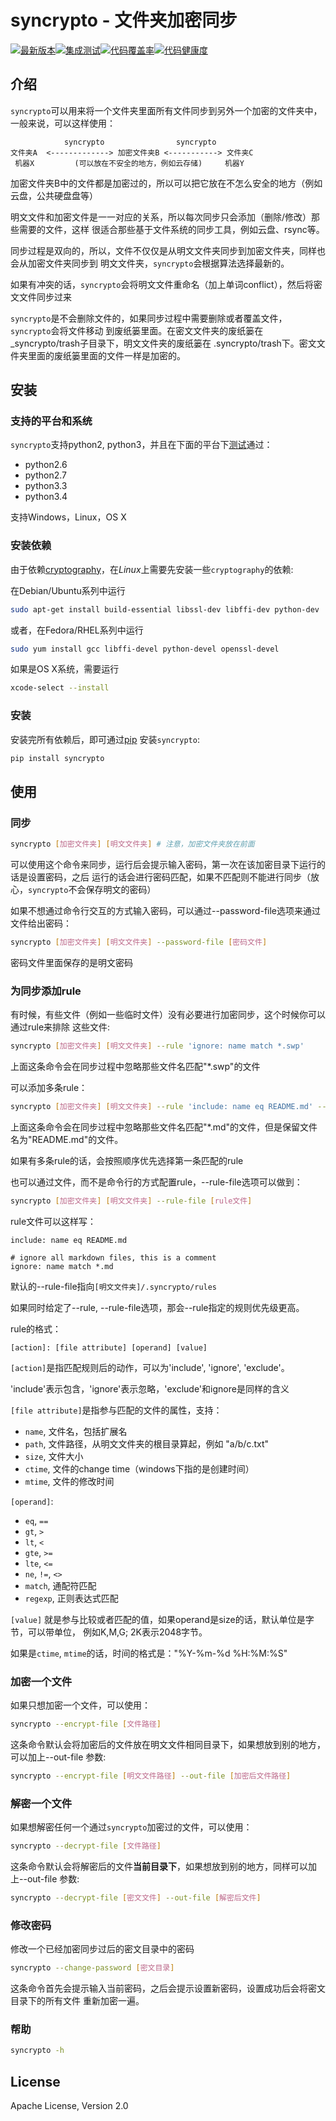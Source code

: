 syncrypto - 文件夹加密同步
========================

[![最新版本](https://img.shields.io/pypi/v/syncrypto.svg)](https://pypi.python.org/pypi/syncrypto/)[![集成测试](https://travis-ci.org/liangqing/syncrypto.svg?branch=master)](https://travis-ci.org/liangqing/syncrypto)[![代码覆盖率](https://codecov.io/github/liangqing/syncrypto/coverage.svg?branch=master)](https://codecov.io/github/liangqing/syncrypto?branch=master)[![代码健康度](https://landscape.io/github/liangqing/syncrypto/master/landscape.svg?style=flat)](https://landscape.io/github/liangqing/syncrypto/master)


## 介绍

`syncrypto`可以用来将一个文件夹里面所有文件同步到另外一个加密的文件夹中，
一般来说，可以这样使用：

```
            syncrypto                syncrypto
文件夹A  <-------------> 加密文件夹B <-----------> 文件夹C
 机器X         (可以放在不安全的地方，例如云存储)     机器Y

```

加密文件夹B中的文件都是加密过的，所以可以把它放在不怎么安全的地方（例如云盘，公共硬盘盘等）

明文文件和加密文件是一一对应的关系，所以每次同步只会添加（删除/修改）那些需要的文件，这样
很适合那些基于文件系统的同步工具，例如云盘、rsync等。

同步过程是双向的，所以，文件不仅仅是从明文文件夹同步到加密文件夹，同样也会从加密文件夹同步到
明文文件夹，`syncrypto`会根据算法选择最新的。

如果有冲突的话，`syncrypto`会将明文文件重命名（加上单词conflict），然后将密文文件同步过来

`syncrypto`是不会删除文件的，如果同步过程中需要删除或者覆盖文件，`syncrypto`会将文件移动
到废纸篓里面。在密文文件夹的废纸篓在_syncrypto/trash子目录下，明文文件夹的废纸篓在
.syncrypto/trash下。密文文件夹里面的废纸篓里面的文件一样是加密的。

## 安装

### 支持的平台和系统

`syncrypto`支持python2, python3，并且在下面的平台下[测试](https://travis-ci.org/liangqing/syncrypto)通过：

* python2.6
* python2.7
* python3.3
* python3.4

支持Windows，Linux，OS X

### 安装依赖

由于依赖[cryptography](https://github.com/pyca/cryptography)，在*Linux*上需要先安装一些`cryptography`的依赖: 

在Debian/Ubuntu系列中运行
```bash
sudo apt-get install build-essential libssl-dev libffi-dev python-dev
```
或者，在Fedora/RHEL系列中运行
```bash
sudo yum install gcc libffi-devel python-devel openssl-devel
```

如果是OS X系统，需要运行
```bash
xcode-select --install
```

### 安装

安装完所有依赖后，即可通过[pip](https://pip.pypa.io/en/latest/installing.html)
安装``syncrypto``:

```bash
pip install syncrypto
```


## 使用

### 同步

```bash
syncrypto [加密文件夹] [明文文件夹] # 注意，加密文件夹放在前面
```
可以使用这个命令来同步，运行后会提示输入密码，第一次在该加密目录下运行的话是设置密码，之后
运行的话会进行密码匹配，如果不匹配则不能进行同步（放心，`syncrypto`不会保存明文的密码）

如果不想通过命令行交互的方式输入密码，可以通过--password-file选项来通过文件给出密码：

```bash
syncrypto [加密文件夹] [明文文件夹] --password-file [密码文件]
```
密码文件里面保存的是明文密码

### 为同步添加rule

有时候，有些文件（例如一些临时文件）没有必要进行加密同步，这个时候你可以通过rule来排除
这些文件:

```bash
syncrypto [加密文件夹] [明文文件夹] --rule 'ignore: name match *.swp'
```
上面这条命令会在同步过程中忽略那些文件名匹配"*.swp"的文件

可以添加多条rule：

```bash
syncrypto [加密文件夹] [明文文件夹] --rule 'include: name eq README.md' --rule 'ignore: name match *.md'
```

上面这条命令会在同步过程中忽略那些文件名匹配"*.md"的文件，但是保留文件名为"README.md"的文件。

如果有多条rule的话，会按照顺序优先选择第一条匹配的rule

也可以通过文件，而不是命令行的方式配置rule，--rule-file选项可以做到：

```bash
syncrypto [加密文件夹] [明文文件夹] --rule-file [rule文件]
```

rule文件可以这样写：

```
include: name eq README.md

# ignore all markdown files, this is a comment
ignore: name match *.md
```

默认的--rule-file指向`[明文文件夹]/.syncrypto/rules`

如果同时给定了--rule, --rule-file选项，那会--rule指定的规则优先级更高。


rule的格式：
```
[action]: [file attribute] [operand] [value]
```

`[action]`是指匹配规则后的动作，可以为'include', 'ignore', 'exclude'。

'include'表示包含，'ignore'表示忽略，'exclude'和ignore是同样的含义

`[file attribute]`是指参与匹配的文件的属性，支持：

* `name`, 文件名，包括扩展名
* `path`, 文件路径，从明文文件夹的根目录算起，例如 "a/b/c.txt"
* `size`, 文件大小
* `ctime`, 文件的change time（windows下指的是创建时间）
* `mtime`, 文件的修改时间

`[operand]`:
* `eq`, `==`
* `gt`, `>`
* `lt`, `<`
* `gte`, `>=`
* `lte`, `<=`
* `ne`, `!=`, `<>`
* `match`, 通配符匹配
* `regexp`, 正则表达式匹配

`[value]` 就是参与比较或者匹配的值，如果operand是size的话，默认单位是字节，可以带单位，
例如K,M,G; 2K表示2048字节。

如果是`ctime`, `mtime`的话，时间的格式是："%Y-%m-%d %H:%M:%S"

### 加密一个文件

如果只想加密一个文件，可以使用：

```bash
syncrypto --encrypt-file [文件路径]
```

这条命令默认会将加密后的文件放在明文文件相同目录下，如果想放到别的地方，可以加上--out-file
参数:

```bash
syncrypto --encrypt-file [明文文件路径] --out-file [加密后文件路径]
```

### 解密一个文件

如果想解密任何一个通过``syncrypto``加密过的文件，可以使用：

```bash
syncrypto --decrypt-file [文件路径]
```

这条命令默认会将解密后的文件**当前目录下**，如果想放到别的地方，同样可以加上--out-file
参数:

```bash
syncrypto --decrypt-file [密文文件] --out-file [解密后文件]
```

### 修改密码

修改一个已经加密同步过后的密文目录中的密码

```bash
syncrypto --change-password [密文目录]
```
这条命令首先会提示输入当前密码，之后会提示设置新密码，设置成功后会将密文目录下的所有文件
重新加密一遍。


### 帮助

```bash
syncrypto -h
```


## License

Apache License, Version 2.0
